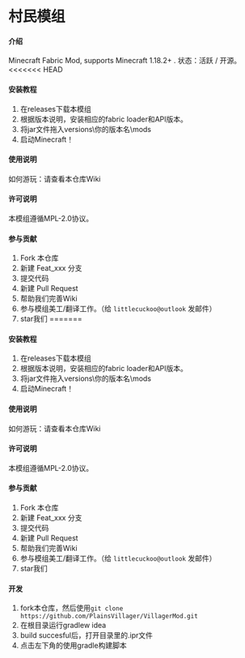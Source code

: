 # 村民模组

#### 介绍
Minecraft Fabric Mod, supports Minecraft 1.18.2+ . 状态：活跃 / 开源。
<<<<<<< HEAD

#### 安装教程

1.  在releases下载本模组
2.  根据版本说明，安装相应的fabric loader和API版本。
3.  将jar文件拖入versions\你的版本名\mods
4.  启动Minecraft！

#### 使用说明

如何游玩：请查看本仓库Wiki

#### 许可说明

本模组遵循MPL-2.0协议。

#### 参与贡献

1.  Fork 本仓库
2.  新建 Feat_xxx 分支
3.  提交代码
4.  新建 Pull Request
5.  帮助我们完善Wiki
6.  参与模组美工/翻译工作。（给 `littlecuckoo@outlook` 发邮件）
7.  star我们
=======

#### 安装教程

1.  在releases下载本模组
2.  根据版本说明，安装相应的fabric loader和API版本。
3.  将jar文件拖入versions\你的版本名\mods
4.  启动Minecraft！

#### 使用说明

如何游玩：请查看本仓库Wiki

#### 许可说明

本模组遵循MPL-2.0协议。

#### 参与贡献

1. Fork 本仓库
2. 新建 Feat_xxx 分支
3. 提交代码
4. 新建 Pull Request
5. 帮助我们完善Wiki
6. 参与模组美工/翻译工作。（给 `littlecuckoo@outlook` 发邮件）
7. star我们

#### 开发

1. fork本仓库，然后使用`git clone https://github.com/PlainsVillager/VillagerMod.git`
2. 在根目录运行gradlew idea
3. build succesful后，打开目录里的.ipr文件
4. 点击左下角的使用gradle构建脚本